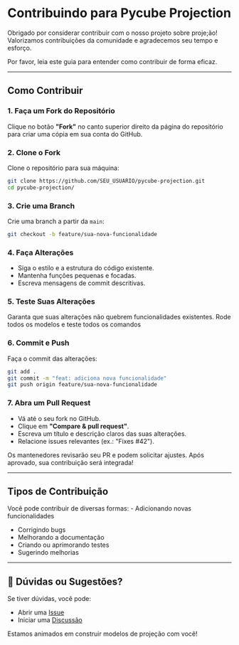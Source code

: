 # Contribuindo para Pycube Projection

Obrigado por considerar contribuir com o nosso projeto sobre proje;ão!
Valorizamos contribuições da comunidade e agradecemos seu tempo e
esforço.

Por favor, leia este guia para entender como contribuir de forma eficaz.

------------------------------------------------------------------------

## Como Contribuir

### 1. Faça um Fork do Repositório

Clique no botão **"Fork"** no canto superior direito da página do
repositório para criar uma cópia em sua conta do GitHub.

### 2. Clone o Fork

Clone o repositório para sua máquina:

``` bash
git clone https://github.com/SEU_USUARIO/pycube-projection.git
cd pycube-projection/
```

### 3. Crie uma Branch

Crie uma branch a partir da `main`:

``` bash
git checkout -b feature/sua-nova-funcionalidade
```

### 4. Faça Alterações

-   Siga o estilo e a estrutura do código existente.
-   Mantenha funções pequenas e focadas.
-   Escreva mensagens de commit descritivas.

### 5. Teste Suas Alterações

Garanta que suas alterações não quebrem funcionalidades existentes. Rode todos os modelos e teste todos os comandos 

### 6. Commit e Push

Faça o commit das alterações:

``` bash
git add .
git commit -m "feat: adiciona nova funcionalidade"
git push origin feature/sua-nova-funcionalidade
```

### 7. Abra um Pull Request

-   Vá até o seu fork no GitHub.
-   Clique em **"Compare & pull request"**.
-   Escreva um título e descrição claros das suas alterações.
-   Relacione issues relevantes (ex.: "Fixes #42").

Os mantenedores revisarão seu PR e podem solicitar ajustes. Após
aprovado, sua contribuição será integrada! 

------------------------------------------------------------------------

## Tipos de Contribuição

Você pode contribuir de diversas formas: - Adicionando novas
funcionalidades 
- Corrigindo bugs 
- Melhorando a documentação 
- Criando ou aprimorando testes 
- Sugerindo melhorias 

------------------------------------------------------------------------

## 💬 Dúvidas ou Sugestões?

Se tiver dúvidas, você pode:
- Abrir uma
[Issue](https://github.com/%5BOWNER%5D/%5BNOME_DO_PROJETO%5D/issues)
- Iniciar uma
[Discussão](https://github.com/%5BOWNER%5D/%5BNOME_DO_PROJETO%5D/discussions)

Estamos animados em construir modelos de projeção com você!